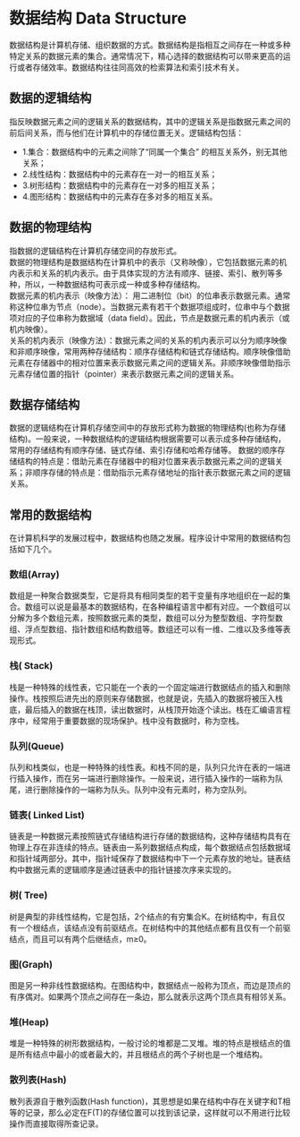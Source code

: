 # 数据结构 Data Structure

数据结构是计算机存储、组织数据的方式。数据结构是指相互之间存在一种或多种特定关系的数据元素的集合。通常情况下，精心选择的数据结构可以带来更高的运行或者存储效率。数据结构往往同高效的检索算法和索引技术有关。

## 数据的逻辑结构
指反映数据元素之间的逻辑关系的数据结构，其中的逻辑关系是指数据元素之间的前后间关系，而与他们在计算机中的存储位置无关。逻辑结构包括：  
- 1.集合：数据结构中的元素之间除了“同属一个集合” 的相互关系外，别无其他关系；  
- 2.线性结构：数据结构中的元素存在一对一的相互关系；  
- 3.树形结构：数据结构中的元素存在一对多的相互关系；  
- 4.图形结构：数据结构中的元素存在多对多的相互关系。 

## 数据的物理结构
指数据的逻辑结构在计算机存储空间的存放形式。  
数据的物理结构是数据结构在计算机中的表示（又称映像），它包括数据元素的机内表示和关系的机内表示。由于具体实现的方法有顺序、链接、索引、散列等多种，所以，一种数据结构可表示成一种或多种存储结构。  
数据元素的机内表示（映像方法）： 用二进制位（bit）的位串表示数据元素。通常称这种位串为节点（node）。当数据元素有若干个数据项组成时，位串中与个数据项对应的子位串称为数据域（data field）。因此，节点是数据元素的机内表示（或机内映像）。  
关系的机内表示（映像方法）：数据元素之间的关系的机内表示可以分为顺序映像和非顺序映像，常用两种存储结构：顺序存储结构和链式存储结构。顺序映像借助元素在存储器中的相对位置来表示数据元素之间的逻辑关系。非顺序映像借助指示元素存储位置的指针（pointer）来表示数据元素之间的逻辑关系。  

## 数据存储结构
数据的逻辑结构在计算机存储空间中的存放形式称为数据的物理结构(也称为存储结构)。一般来说，一种数据结构的逻辑结构根据需要可以表示成多种存储结构，常用的存储结构有顺序存储、链式存储、索引存储和哈希存储等。
数据的顺序存储结构的特点是：借助元素在存储器中的相对位置来表示数据元素之间的逻辑关系；非顺序存储的特点是：借助指示元素存储地址的指针表示数据元素之间的逻辑关系。

## 常用的数据结构
在计算机科学的发展过程中，数据结构也随之发展。程序设计中常用的数据结构包括如下几个。 
### 数组(Array)
数组是一种聚合数据类型，它是将具有相同类型的若干变量有序地组织在一起的集合。数组可以说是最基本的数据结构，在各种编程语言中都有对应。一个数组可以分解为多个数组元素，按照数据元素的类型，数组可以分为整型数组、字符型数组、浮点型数组、指针数组和结构数组等。数组还可以有一维、二维以及多维等表现形式。 
### 栈( Stack)
栈是一种特殊的线性表，它只能在一个表的一个固定端进行数据结点的插入和删除操作。栈按照后进先出的原则来存储数据，也就是说，先插入的数据将被压入栈底，最后插入的数据在栈顶，读出数据时，从栈顶开始逐个读出。栈在汇编语言程序中，经常用于重要数据的现场保护。栈中没有数据时，称为空栈。 
### 队列(Queue)
队列和栈类似，也是一种特殊的线性表。和栈不同的是，队列只允许在表的一端进行插入操作，而在另一端进行删除操作。一般来说，进行插入操作的一端称为队尾，进行删除操作的一端称为队头。队列中没有元素时，称为空队列。 
### 链表( Linked List)
链表是一种数据元素按照链式存储结构进行存储的数据结构，这种存储结构具有在物理上存在非连续的特点。链表由一系列数据结点构成，每个数据结点包括数据域和指针域两部分。其中，指针域保存了数据结构中下一个元素存放的地址。链表结构中数据元素的逻辑顺序是通过链表中的指针链接次序来实现的。 
### 树( Tree)
树是典型的非线性结构，它是包括，2个结点的有穷集合K。在树结构中，有且仅有一个根结点，该结点没有前驱结点。在树结构中的其他结点都有且仅有一个前驱结点，而且可以有两个后继结点，m≥0。 
### 图(Graph)
图是另一种非线性数据结构。在图结构中，数据结点一般称为顶点，而边是顶点的有序偶对。如果两个顶点之间存在一条边，那么就表示这两个顶点具有相邻关系。 
### 堆(Heap)
堆是一种特殊的树形数据结构，一般讨论的堆都是二叉堆。堆的特点是根结点的值是所有结点中最小的或者最大的，并且根结点的两个子树也是一个堆结构。 
### 散列表(Hash)
散列表源自于散列函数(Hash function)，其思想是如果在结构中存在关键字和T相等的记录，那么必定在F(T)的存储位置可以找到该记录，这样就可以不用进行比较操作而直接取得所查记录。
